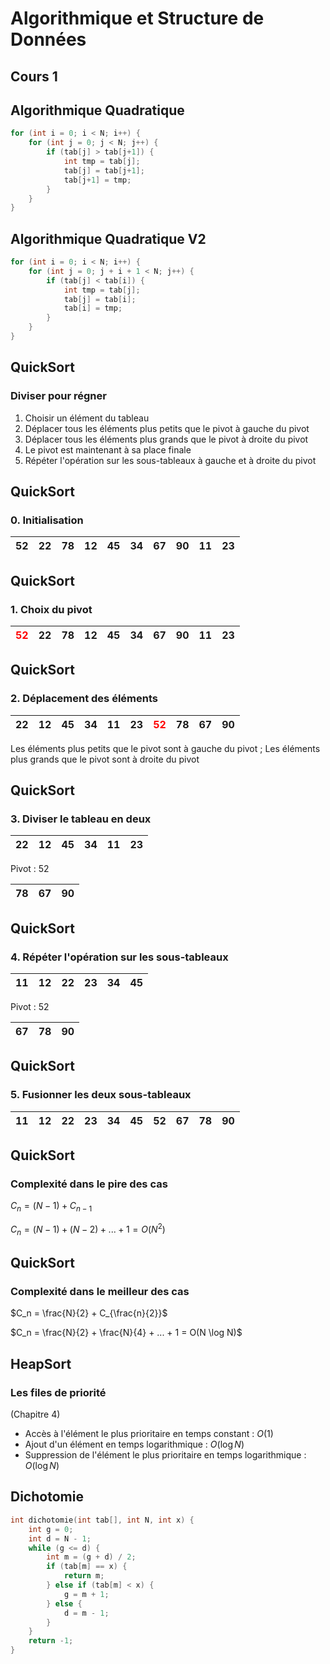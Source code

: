 # Algorithmique et Structure de Données
## Cours 1
<span class="myname"></span>



## Algorithmique Quadratique
```cpp
for (int i = 0; i < N; i++) {
    for (int j = 0; j < N; j++) {
        if (tab[j] > tab[j+1]) {
            int tmp = tab[j];
            tab[j] = tab[j+1];
            tab[j+1] = tmp;
        }
    }
}
```



## Algorithmique Quadratique V2
```cpp
for (int i = 0; i < N; i++) {
    for (int j = 0; j + i + 1 < N; j++) {
        if (tab[j] < tab[i]) {
            int tmp = tab[j];
            tab[j] = tab[i];
            tab[i] = tmp;
        }
    }
}
```



## QuickSort
### Diviser pour régner
1. Choisir un élément du tableau
2. Déplacer tous les éléments plus petits que le pivot à gauche du pivot
3. Déplacer tous les éléments plus grands que le pivot à droite du pivot
4. Le pivot est maintenant à sa place finale
5. Répéter l'opération sur les sous-tableaux à gauche et à droite du pivot


## QuickSort
### 0. Initialisation
| 52 | 22 | 78 | 12 | 45 | 34 | 67 | 90 | 11 | 23 |
|----|----|----|----|----|----|----|----|----|----|


## QuickSort
### 1. Choix du pivot
| <span style="color: red">52</span> | 22 | 78 | 12 | 45 | 34 | 67 | 90 | 11 | 23 |
|------------------------------------|----|----|----|----|----|----|----|----|----|


## QuickSort
### 2. Déplacement des éléments
| 22 | 12 | 45 | 34 | 11 | 23 | <span style="color: red">52</span> | 78 | 67 | 90 |
|----|----|----|----|----|----|------------------------------------|----|----|----|

Les éléments plus petits que le pivot sont à gauche du pivot ; 
Les éléments plus grands que le pivot sont à droite du pivot


## QuickSort
### 3. Diviser le tableau en deux
| 22 | 12 | 45 | 34 | 11 | 23 |
|----|----|----|----|----|----|

Pivot : 52

| 78 | 67 | 90 |
|----|----|----|


## QuickSort
### 4. Répéter l'opération sur les sous-tableaux
| 11 | 12 | 22 | 23 | 34 | 45 |
|----|----|----|----|----|----|

Pivot : 52

| 67 | 78 | 90 |
|----|----|----|


## QuickSort
### 5. Fusionner les deux sous-tableaux
| 11 | 12 | 22 | 23 | 34 | 45 | 52 | 67 | 78 | 90 |
|----|----|----|----|----|----|----|----|----|----|



## QuickSort
### Complexité dans le pire des cas
$C_n = (N - 1) + C_{n-1}$

$C_n = (N - 1) + (N - 2) + ... + 1 = O(N^2)$



## QuickSort
### Complexité dans le meilleur des cas
$C_n = \frac{N}{2} + C_{\frac{n}{2}}$

$C_n = \frac{N}{2} + \frac{N}{4} + ... + 1 = O(N \log N)$



## HeapSort
### Les files de priorité

(Chapitre 4)
 - Accès à l'élément le plus prioritaire en temps constant : $O(1)$
 - Ajout d'un élément en temps logarithmique : $O(\log N)$
 - Suppression de l'élément le plus prioritaire en temps logarithmique : $O(\log N)$



## Dichotomie
```cpp
int dichotomie(int tab[], int N, int x) {
    int g = 0;
    int d = N - 1;
    while (g <= d) {
        int m = (g + d) / 2;
        if (tab[m] == x) {
            return m;
        } else if (tab[m] < x) {
            g = m + 1;
        } else {
            d = m - 1;
        }
    }
    return -1;
}
```